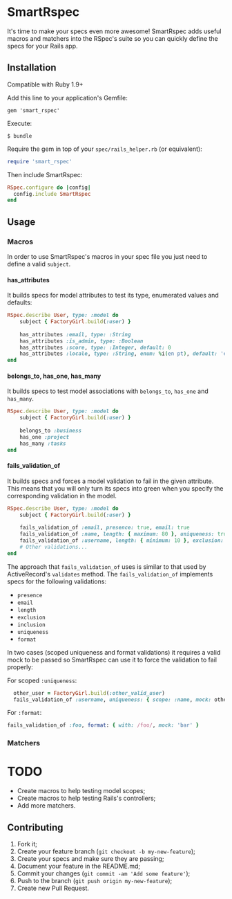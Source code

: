 # SmartRspec

It's time to make your specs even more awesome! SmartRspec adds useful macros and matchers into the RSpec's suite so you can quickly define the specs for your Rails app.

## Installation

Compatible with Ruby 1.9+

Add this line to your application's Gemfile:

    gem 'smart_rspec'

Execute:

    $ bundle

Require the gem in top of your `spec/rails_helper.rb` (or equivalent):
``` ruby 
require 'smart_rspec'
```

Then include SmartRspec:

``` ruby 
RSpec.configure do |config|
  config.include SmartRspec
end
```

## Usage

### Macros

In order to use SmartRspec's macros in your spec file you just need to define a valid `subject`.

#### has_attributes

It builds specs for model attributes to test its type, enumerated values and defaults:
``` ruby
RSpec.describe User, type: :model do
    subject { FactoryGirl.build(:user) }
    
    has_attributes :email, type: :String
    has_attributes :is_admin, type: :Boolean
    has_attributes :score, type: :Integer, default: 0
    has_attributes :locale, type: :String, enum: %i(en pt), default: 'en'
end
```

#### belongs_to, has_one, has_many

It builds specs to test model associations with `belongs_to`, `has_one` and `has_many`.
``` ruby
RSpec.describe User, type: :model do
    subject { FactoryGirl.build(:user) }
    
    belongs_to :business
    has_one :project
    has_many :tasks
end
```

#### fails_validation_of 

It builds specs and forces a model validation to fail in the given attribute. This means that you will only turn its specs into green when you specify the corresponding validation in the model.

``` ruby
RSpec.describe User, type: :model do
    subject { FactoryGirl.build(:user) }
    
    fails_validation_of :email, presence: true, email: true
    fails_validation_of :name, length: { maximum: 80 }, uniqueness: true
    fails_validation_of :username, length: { minimum: 10 }, exclusion: { in: %w(foo bar) }
    # Other validations...
end
```

The approach that `fails_validation_of` uses is similar to that used by ActiveRecord's `validates` method. The `fails_validation_of` implements specs for the following validations:

- `presence`
- `email`
- `length`
- `exclusion`
- `inclusion`
- `uniqueness`
- `format`

In two cases (scoped uniqueness and format validations) it requires a valid mock to be passed so SmartRspec can use it to force the validation to fail properly:

For scoped `:uniqueness`:
``` ruby
  other_user = FactoryGirl.build(:other_valid_user)
  fails_validation_of :username, uniqueness: { scope: :name, mock: other_user }
```

For `:format`:
``` ruby
fails_validation_of :foo, format: { with: /foo/, mock: 'bar' }
```

### Matchers

# TODO

- Create macros to help testing model scopes;
- Create macros to help testing Rails's controllers;
- Add more matchers.

## Contributing

1. Fork it;
2. Create your feature branch (`git checkout -b my-new-feature`);
3. Create your specs and make sure they are passing;
4. Document your feature in the README.md;
4. Commit your changes (`git commit -am 'Add some feature'`);
5. Push to the branch (`git push origin my-new-feature`);
6. Create new Pull Request.
